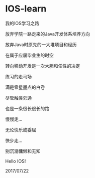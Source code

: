 # IOS-learn
我的IOS学习之路

放弃学院一路走来的Java开发体系培养方向

放弃Java时原先的一大堆项目和经历

在属于应届毕业生的时空

转向移动开发是一次大胆和任性的决定


练习的走马场

满是零星墨点的白卷

尽管触类旁通

也是一条很长很长的路

慢慢走...

无论快乐或委屈

快步走...

别沉溺慵懒和无知

Hello IOS!

2017/07/22

